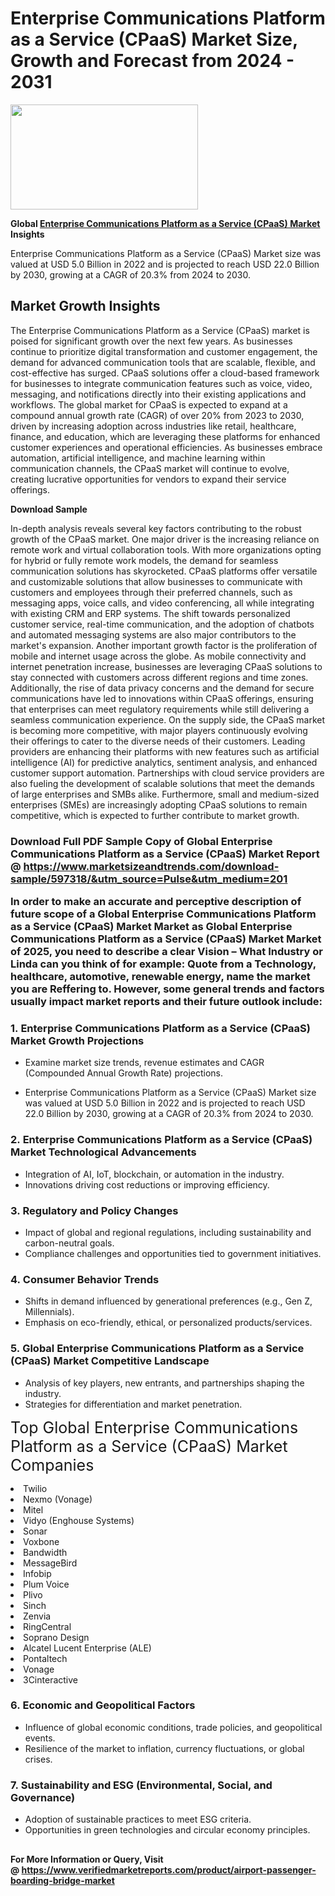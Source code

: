 <H1>Enterprise Communications Platform as a Service (CPaaS) Market Size, Growth and Forecast from 2024 - 2031</H1><img class="aligncenter size-medium wp-image-584254" src="https://thirdeyenews.in/wp-content/uploads/2024/09/Global-Market-Research-300x168.jpeg" alt="" width="300" height="168" /><p><strong>Global&nbsp;<a href="https://www.marketsizeandtrends.com/download-sample/597318/&amp;utm_source=Pulse&amp;utm_medium=201">Enterprise Communications Platform as a Service (CPaaS) Market</a> Insights</strong></p><p>Enterprise Communications Platform as a Service (CPaaS) Market size was valued at USD 5.0 Billion in 2022 and is projected to reach USD 22.0 Billion by 2030, growing at a CAGR of 20.3% from 2024 to 2030.</p><p><h2>Market Growth Insights</h2> <p>The Enterprise Communications Platform as a Service (CPaaS) market is poised for significant growth over the next few years. As businesses continue to prioritize digital transformation and customer engagement, the demand for advanced communication tools that are scalable, flexible, and cost-effective has surged. CPaaS solutions offer a cloud-based framework for businesses to integrate communication features such as voice, video, messaging, and notifications directly into their existing applications and workflows. The global market for CPaaS is expected to expand at a compound annual growth rate (CAGR) of over 20% from 2023 to 2030, driven by increasing adoption across industries like retail, healthcare, finance, and education, which are leveraging these platforms for enhanced customer experiences and operational efficiencies. As businesses embrace automation, artificial intelligence, and machine learning within communication channels, the CPaaS market will continue to evolve, creating lucrative opportunities for vendors to expand their service offerings.</p> <p><strong>Download Sample</strong></p> <p>In-depth analysis reveals several key factors contributing to the robust growth of the CPaaS market. One major driver is the increasing reliance on remote work and virtual collaboration tools. With more organizations opting for hybrid or fully remote work models, the demand for seamless communication solutions has skyrocketed. CPaaS platforms offer versatile and customizable solutions that allow businesses to communicate with customers and employees through their preferred channels, such as messaging apps, voice calls, and video conferencing, all while integrating with existing CRM and ERP systems. The shift towards personalized customer service, real-time communication, and the adoption of chatbots and automated messaging systems are also major contributors to the market's expansion. Another important growth factor is the proliferation of mobile and internet usage across the globe. As mobile connectivity and internet penetration increase, businesses are leveraging CPaaS solutions to stay connected with customers across different regions and time zones. Additionally, the rise of data privacy concerns and the demand for secure communications have led to innovations within CPaaS offerings, ensuring that enterprises can meet regulatory requirements while still delivering a seamless communication experience. On the supply side, the CPaaS market is becoming more competitive, with major players continuously evolving their offerings to cater to the diverse needs of their customers. Leading providers are enhancing their platforms with new features such as artificial intelligence (AI) for predictive analytics, sentiment analysis, and enhanced customer support automation. Partnerships with cloud service providers are also fueling the development of scalable solutions that meet the demands of large enterprises and SMBs alike. Furthermore, small and medium-sized enterprises (SMEs) are increasingly adopting CPaaS solutions to remain competitive, which is expected to further contribute to market growth. <h3></p><p><span class=""><strong>Download Full PDF Sample Copy of Global Enterprise Communications Platform as a Service (CPaaS) Market Report</strong> @ <a href="https://www.marketsizeandtrends.com/download-sample/597318/&amp;utm_source=Pulse&amp;utm_medium=201" target="_blank">https://www.marketsizeandtrends.com/download-sample/597318/&amp;utm_source=Pulse&amp;utm_medium=201</a></span></p><p>In order to make an accurate and perceptive description of future scope of a Global&nbsp;Enterprise Communications Platform as a Service (CPaaS) Market Market as Global&nbsp;Enterprise Communications Platform as a Service (CPaaS) Market Market of 2025, you need to describe a clear Vision &ndash; What Industry or Linda can you think of for example: Quote from a Technology, healthcare, automotive, renewable energy, name the market you are Reffering to. However, some general trends and factors usually impact market reports and their future outlook include:</p><h3>1.&nbsp;<strong>Enterprise Communications Platform as a Service (CPaaS) Market Growth Projections</strong></h3><ul><li>Examine market size trends, revenue estimates and CAGR (Compounded Annual Growth Rate) projections.</li><li><p>Enterprise Communications Platform as a Service (CPaaS) Market size was valued at USD 5.0 Billion in 2022 and is projected to reach USD 22.0 Billion by 2030, growing at a CAGR of 20.3% from 2024 to 2030.</p></li></ul><h3>2.&nbsp;<strong>Enterprise Communications Platform as a Service (CPaaS) Market Technological Advancements</strong></h3><ul><li>Integration of AI, IoT, blockchain, or automation in the industry.</li><li>Innovations driving cost reductions or improving efficiency.</li></ul><h3>3.&nbsp;<strong>Regulatory and Policy Changes</strong></h3><ul><li>Impact of global and regional regulations, including sustainability and carbon-neutral goals.</li><li>Compliance challenges and opportunities tied to government initiatives.</li></ul><h3>4.&nbsp;<strong>Consumer Behavior Trends</strong></h3><ul><li>Shifts in demand influenced by generational preferences (e.g., Gen Z, Millennials).</li><li>Emphasis on eco-friendly, ethical, or personalized products/services.</li></ul><h3>5.&nbsp;<strong>Global Enterprise Communications Platform as a Service (CPaaS) Market Competitive Landscape</strong></h3><ul><li>Analysis of key players, new entrants, and partnerships shaping the industry.</li><li>Strategies for differentiation and market penetration.</li></ul><p data-pm-slice="1 1 []"><span style="color: inherit; font-family: inherit; font-size: 25px;">Top Global Enterprise Communications Platform as a Service (CPaaS) Market Companies</span></p><div class="" data-test-id=""><p><li>Twilio</li><li> Nexmo (Vonage)</li><li> Mitel</li><li> Vidyo (Enghouse Systems)</li><li> Sonar</li><li> Voxbone</li><li> Bandwidth</li><li> MessageBird</li><li> Infobip</li><li> Plum Voice</li><li> Plivo</li><li> Sinch</li><li> Zenvia</li><li> RingCentral</li><li> Soprano Design</li><li> Alcatel Lucent Enterprise (ALE)</li><li> Pontaltech</li><li> Vonage</li><li> 3Cinteractive</li></p></div><h3>6.&nbsp;<strong>Economic and Geopolitical Factors</strong></h3><ul><li>Influence of global economic conditions, trade policies, and geopolitical events.</li><li>Resilience of the market to inflation, currency fluctuations, or global crises.</li></ul><h3>7.&nbsp;<strong>Sustainability and ESG (Environmental, Social, and Governance)</strong></h3><ul><li>Adoption of sustainable practices to meet ESG criteria.</li><li>Opportunities in green technologies and circular economy principles.</li></ul><h2><strong style="font-size: 14px;">For More Information or Query, Visit @&nbsp;</strong><a style="background-color: #ffffff; font-size: 14px;" href="https://www.marketsizeandtrends.com/report/enterprise-communications-platform-as-a-service-cpaas-market/" target="_blank">https://www.verifiedmarketreports.com/product/airport-passenger-boarding-bridge-market</a></h2>
